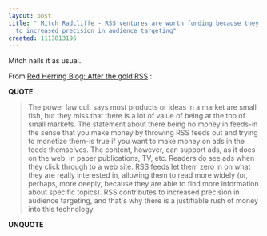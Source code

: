 ```yaml
---
layout: post
title: " Mitch Radcliffe - RSS ventures are worth funding because they contribute
  to increased precision in audience targeting"
created: 1113813196
---
```

<p>Mitch nails it as usual.
</p><p>From <a href="http://blog.redherring.com/MT/archives/main/000597.html">Red Herring Blog: After the gold RSS</a>.:</p>
<p><b>QUOTE</b></p><blockquote>The power law cult says most products or ideas in a market are small fish, but they miss that there is a lot of value of being at the top of small markets. The statement about there being no money in feeds-in the sense that you make money by throwing RSS feeds out and trying to monetize them-is true if you want to make money on ads in the feeds themselves. The content, however, can support ads, as it does on the web, in paper publications, TV, etc. Readers do see ads when they click through to a web site. RSS feeds let them zero in on what they are really interested in, allowing them to read more widely (or, perhaps, more deeply, because they are able to find more information about specific topics). RSS contributes to increased precision in audience targeting, and that's why there is a justifiable rush of money into this technology.</blockquote><p><b>UNQUOTE</b></p>



